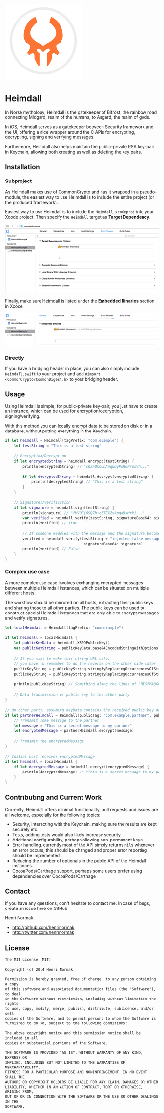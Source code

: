 ![Heimdall Helmet](/Images/heimdall_icon.png "Heimdall Helmet")

# Heimdall

In Norse mythology, Heimdall is the gatekeeper of Bifröst, the rainbow road connecting Midgard, realm of the humans, to Asgard, the realm of gods.

In iOS, Heimdall serves as a gatekeeper between Security framework and the UI, offering a nice wrapper around the C APIs for encrypting, decrypting, signing and verifying messages.

Furthermore, Heimdall also helps maintain the public-private RSA key-pair in Keychain, allowing both creating as well as deleting the key pairs.

## Installation

### Subproject

As Heimdall makes use of CommonCrypto and has it wrapped in a pseudo-module, the easiest way to use Heimdall is to include the entire project (or the produced framework).

Easiest way to use Heimdall is to include the `Heimdall.xcodeproj` into your Xcode project. Then specify the `Heimdall` target as **Target Dependency**.

![Target Dependency selection in Xcode](/Images/target_dependency.png?raw=true "Target Dependency")

Finally, make sure Heimdall is listed under the **Embedded Binaries** section in Xcode

![Embedded Binaries under application target settings](/Images/embedded_binary.png?raw=true "Embedded Binary")

### Directly

If you have a bridging header in place, you can also simply include `Heimdall.swift` to your project and add `#import <CommonCrypto/CommonDigest.h>` to your bridging header.

## Usage

Using Heimdall is simple, for public-private key-pair, you just have to create an instance, which can be used for encryption/decryption, signing/verifying.

With this method you can locally encrypt data to be stored on disk or in a database, without putting everything in the Keychain.

```swift
if let heimdall = Heimdall(tagPrefix: "com.example") {
    let testString = "This is a test string"

    // Encryption/Decryption
    if let encryptedString = heimdall.encrypt(testString) {
        println(encryptedString) // "cQzaQCQLhAWqkDyPoHnPrpsVh..."

        if let decryptedString = heimdall.decrypt(encryptedString) {
            println(decryptedString) // "This is a test string"
        }
    }

    // Signatures/Verification
    if let signature = heimdall.sign(testString) {
        println(signature) // "fMVOFj6SQ7h+cZTEXZxkpgaDsMrki..."
        var verified = heimdall.verify(testString, signatureBase64: signature)
        println(verified) // True

        // If someone meddles with the message and the signature becomes invalid
        verified = heimdall.verify(testString + "injected false message",
                                    signatureBase64: signature)
        println(verified) // False
    }
}
```

### Complex use case

A more complex use case involves exchanging encrypted messages between multiple Heimdall instances, which can be situated on multiple different hosts.

The workflow should be mirrored on all hosts, extracting their public keys and sharing those to all other parties. The public keys can be used to construct special Heimdall instances that are only able to encrypt messages and verify signatures.

```swift
let localHeimdall = Heimdall(tagPrefix: "com.example")

if let heimdall = localHeimdall {
    let publicKeyData = heimdall.X509PublicKey()
    var publicKeyString = publicKeyData.base64EncodedStringWithOptions(.allZeros)

    // If you want to make this string URL safe,
    // you have to remember to do the reverse on the other side later
    publicKeyString = publicKeyString.stringByReplacingOccurrencesOfString("/", withString: "_")
    publicKeyString = publicKeyString.stringByReplacingOccurrencesOfString("+", withString: "-")

    println(publicKeyString) // Something along the lines of "MIGfMA0GCSqGSIb3DQEBAQUAA..."

    // Data transmission of public key to the other party
}

// On other party, assuming keyData contains the received public key data
if let partnerHeimdall = Heimdall(publicTag: "com.example.partner", publicKeyData: keyData) {
    // Transmit some message to the partner
    let message = "This is a secret message to my partner"
    let encryptedMessage = partnerHeimdall.encrypt(message)

    // Transmit the encryptedMessage
}

// Initial host receives encryptedMessage
if let heimdall = localHeimdall {
    if let decryptedMessage = heimdall.decrypt(encryptedMessage) {
        println(decryptedMessage) // "This is a secret message to my partner"
    }
}

```

## Contributing and Current Work

Currently, Heimdall offers minimal functionality, pull requests and issues are all welcome, especially for the following topics:

* Security, interacting with the Keychain, making sure the results are kept securely etc.
* Tests, adding tests would also likely increase security
* Additional configurability, perhaps allowing non-permanent keys
* Error handling, currently most of the API simply returns `nil`s whenever an error occurs, this should be changed and proper error reporting should be implemented
* Reducing the number of optionals in the public API of the Heimdall instances.
* CocoaPods/Carthage support, perhaps some users prefer using dependencies over CocoaPods/Carthage

## Contact

If you have any questions, don't hesitate to contact me.
In case of bugs, create an issue here on GitHub

Henri Normak

- http://github.com/henrinormak
- http://twitter.com/henrinormak

## License

```
The MIT License (MIT)

Copyright (c) 2014 Henri Normak

Permission is hereby granted, free of charge, to any person obtaining a copy
of this software and associated documentation files (the "Software"), to deal
in the Software without restriction, including without limitation the rights
to use, copy, modify, merge, publish, distribute, sublicense, and/or sell
copies of the Software, and to permit persons to whom the Software is
furnished to do so, subject to the following conditions:

The above copyright notice and this permission notice shall be included in all
copies or substantial portions of the Software.

THE SOFTWARE IS PROVIDED "AS IS", WITHOUT WARRANTY OF ANY KIND, EXPRESS OR
IMPLIED, INCLUDING BUT NOT LIMITED TO THE WARRANTIES OF MERCHANTABILITY,
FITNESS FOR A PARTICULAR PURPOSE AND NONINFRINGEMENT. IN NO EVENT SHALL THE
AUTHORS OR COPYRIGHT HOLDERS BE LIABLE FOR ANY CLAIM, DAMAGES OR OTHER
LIABILITY, WHETHER IN AN ACTION OF CONTRACT, TORT OR OTHERWISE, ARISING FROM,
OUT OF OR IN CONNECTION WITH THE SOFTWARE OR THE USE OR OTHER DEALINGS IN THE
SOFTWARE.
```
